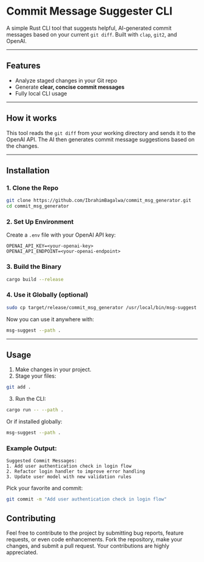 # Commit Message Suggester CLI

A simple Rust CLI tool that suggests helpful, AI-generated commit messages based on your current `git diff`. Built with `clap`, `git2`, and OpenAI.

---

## Features

- Analyze staged changes in your Git repo
- Generate **clear, concise commit messages**
- Fully local CLI usage

---

## How it works

This tool reads the `git diff` from your working directory and sends it to the OpenAI API. The AI then generates commit message suggestions based on the changes.

---

## Installation

### 1. Clone the Repo

```bash
git clone https://github.com/IbrahimBagalwa/commit_msg_generator.git
cd commit_msg_generator
```

### 2. Set Up Environment

Create a `.env` file with your OpenAI API key:

```env
OPENAI_API_KEY=<your-openai-key>
OPENAI_API_ENDPOINT=<your-openai-endpoint>
```

### 3. Build the Binary

```bash
cargo build --release
```

### 4. Use it Globally (optional)

```bash
sudo cp target/release/commit_msg_generator /usr/local/bin/msg-suggest
```

Now you can use it anywhere with:

```bash
msg-suggest --path .
```

---

## Usage

1. Make changes in your project.
2. Stage your files:

```bash
git add .
```

3. Run the CLI:

```bash
cargo run -- --path .
```

Or if installed globally:

```bash
msg-suggest --path .
```

### Example Output:

```
Suggested Commit Messages:
1. Add user authentication check in login flow
2. Refactor login handler to improve error handling
3. Update user model with new validation rules
```

Pick your favorite and commit:

```bash
git commit -m "Add user authentication check in login flow"
```

## Contributing

Feel free to contribute to the project by submitting bug reports, feature requests, or even code enhancements. Fork the repository, make your changes, and submit a pull request. Your contributions are highly appreciated.
